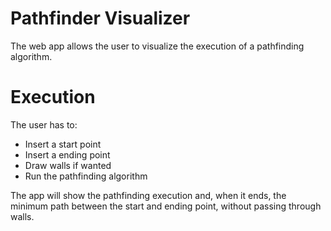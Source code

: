 # Pathfinder Visualizer

The web app allows the user to visualize the execution of a pathfinding algorithm.

# Execution
The user has to:
- Insert a start point
- Insert a ending point
- Draw walls if wanted
- Run the pathfinding algorithm

The app will show the pathfinding execution and, when it ends, the minimum path between the start and ending point, without passing through walls. 
